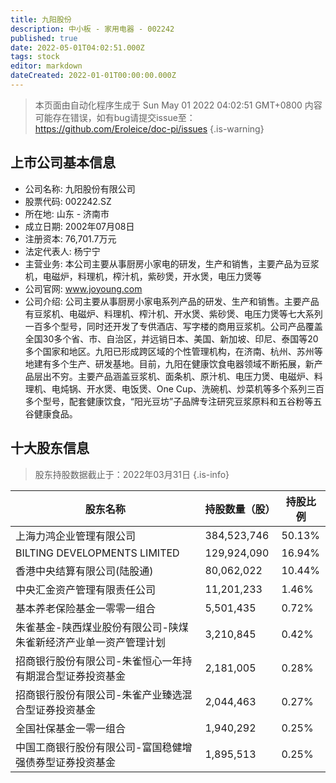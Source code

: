 ```yaml
---
title: 九阳股份
description: 中小板 - 家用电器 - 002242
published: true
date: 2022-05-01T04:02:51.000Z
tags: stock
editor: markdown
dateCreated: 2022-01-01T00:00:00.000Z
---
```


> 本页面由自动化程序生成于 Sun May 01 2022 04:02:51 GMT+0800
> 内容可能存在错误，如有bug请提交issue至：https://github.com/Eroleice/doc-pi/issues
{.is-warning}

## 上市公司基本信息
- 公司名称: 九阳股份有限公司
- 股票代码: 002242.SZ
- 所在地: 山东 - 济南市
- 成立日期: 2002年07月08日
- 注册资本: 76,701.7万元
- 法定代表人: 杨宁宁
- 主营业务: 本公司主要从事厨房小家电的研发，生产和销售，主要产品为豆浆机，电磁炉，料理机，榨汁机，紫砂煲，开水煲，电压力煲等
- 公司官网: www.joyoung.com
- 公司介绍: 公司主要从事厨房小家电系列产品的研发、生产和销售。主要产品有豆浆机、电磁炉、料理机、榨汁机、开水煲、紫砂煲、电压力煲等七大系列一百多个型号，同时还开发了专供酒店、写字楼的商用豆浆机。公司产品覆盖全国30多个省、市、自治区，并远销日本、美国、新加坡、印尼、泰国等20多个国家和地区。九阳已形成跨区域的个性管理机构，在济南、杭州、苏州等地建有多个生产、研发基地。目前，九阳在健康饮食电器领域不断拓展，新产品层出不穷。主要产品涵盖豆浆机、面条机、原汁机、电压力煲、电磁炉、料理机、电炖锅、开水煲、电饭煲、One Cup、洗碗机、炒菜机等多个系列三百多个型号，配套健康饮食，“阳光豆坊”子品牌专注研究豆浆原料和五谷粉等五谷健康食品。


## 十大股东信息
> 股东持股数据截止于：2022年03月31日
{.is-info}

| 股东名称 | 持股数量（股） | 持股比例 |
| --- | --- | --- |
| 上海力鸿企业管理有限公司 | 384,523,746 | 50.13% |
| BILTING DEVELOPMENTS LIMITED | 129,924,090 | 16.94% |
| 香港中央结算有限公司(陆股通) | 80,062,022 | 10.44% |
| 中央汇金资产管理有限责任公司 | 11,201,233 | 1.46% |
| 基本养老保险基金一零零一组合 | 5,501,435 | 0.72% |
| 朱雀基金-陕西煤业股份有限公司-陕煤朱雀新经济产业单一资产管理计划 | 3,210,845 | 0.42% |
| 招商银行股份有限公司-朱雀恒心一年持有期混合型证券投资基金 | 2,181,005 | 0.28% |
| 招商银行股份有限公司-朱雀产业臻选混合型证券投资基金 | 2,044,463 | 0.27% |
| 全国社保基金一零一组合 | 1,940,292 | 0.25% |
| 中国工商银行股份有限公司-富国稳健增强债券型证券投资基金 | 1,895,513 | 0.25% |




